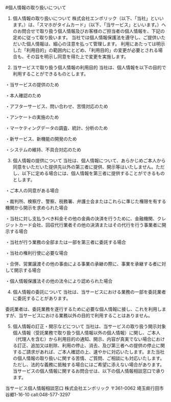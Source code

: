 #個人情報の取り扱いについて

1. 個人情報の取り扱いについて
株式会社エンボリック（以下、「当社」といいます。）は、「スマホがタイムカード」（以下、「当サービス」といいます。）へのお問合せで取り扱う個人情報及びお客様のご担当者の個人情報を、下記の定めに従って取り扱います。
当社では個人情報保護法を遵守し、ご提供いただいた個人情報は、細心の注意を払って管理します。
利用にあたっては明示した「利用目的」の範囲内にとどめ、「利用目的」の変更が必要とされる場合も、その旨を明示し同意を得た上で変更を実施します。

2. 当サービスで取り扱う個人情報の利用目的
当社は、個人情報を以下の目的で利用することができるものとします。

・当サービスの提供のため

・本人確認のため

・アフターサービス、問い合わせ、苦情対応のため

・アンケートの実施のため

・マーケティングデータの調査、統計、分析のため

・新サービス、新機能の開発のため

・システムの維持、不具合対応のため




3. 個人情報の提供について
当社は、個人情報について、あらかじめご本人から同意をいただいた提供先以外の第三者に提供、開示等はいたしません。ただし、以下に定める場合には、個人情報を第三者に提供することができるものとします。

・ご本人の同意がある場合

・裁判所、検察庁、警察、税務署、弁護士会またはこれらに準じた権限を有する機関から開示を求められた場合

・当社に対し支払うべき料金その他の金員の決済を行うために、金融機関、クレジットカード会社、回収代行業者その他の決済またはその代行を行う事業者に開示する場合

・当社が行う業務の全部または一部を第三者に委託する場合

・当社の権利行使に必要な場合

・合併、営業譲渡その他の事由による事業の承継の際に、事業を承継する者に対して開示する場合

・個人情報保護法その他の法令により認められた場合

4. 個人情報の委託について
当社は、当サービスにおける業務の一部を委託業者に委託することがあります。

委託業者は、委託業務を遂行するために必要な個人情報に接し、これを利用しますが、当サービスにおける業務以外の目的で利用することはありません。


5. 個人情報の訂正・開示などについて
当社は、当サービスの取り扱う開示対象個人情報（受託業務で取り扱う個人情報以外の個人情報）に関し、ご本人（代理人を含む）から利用目的の通知、開示、内容が真実でない場合における訂正、追加又は削除、利用の停止、消去、及び第三者への提供の停止に関するご請求があれば、ご本人確認の上、速やかに対応いたします。また当社の個人情報の取り扱いに関する苦情、ご質問、ご相談にも対応いたします。ただし、法的な義務に抵触する場合にはご希望に添えない場合があります。
当サービスの個人情報に関するお問合せは、以下の個人情報相談窓口で承ります。

当サービス個人情報相談窓口
株式会社エンボリック
〒361-0062 埼玉県行田市谷郷1-16-10
call:048-577-3297
